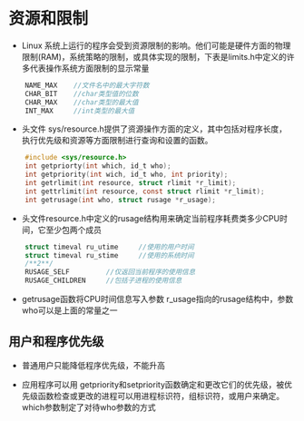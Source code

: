 # 资源和限制

* Linux 系统上运行的程序会受到资源限制的影响。他们可能是硬件方面的物理限制(RAM)，系统策略的限制，或具体实现的限制，下表是limits.h中定义的许多代表操作系统方面限制的显示常量

```C
    NAME_MAX    //文件名中的最大字符数
    CHAR_BIT    //char类型值的位数
    CHAR_MAX    //char类型的最大值
    INT_MAX     //int类型的最大值
```

* 头文件 sys/resource.h提供了资源操作方面的定义，其中包括对程序长度，执行优先级和资源等方面限制进行查询和设置的函数。

```C
    #include <sys/resource.h>
    int getpriorty(int which, id_t who);
    int getpriority(int wich, id_t who, int priority);
    int getrlimit(int resource, struct rlimit *r_limit);
    int gettrlimit(int resource, const struct rlimit *r_limit);
    int getrusage(int who, struct rusage *r_usage);
```

* 头文件resource.h中定义的rusage结构用来确定当前程序耗费类多少CPU时间，它至少包两个成员

```c
    struct timeval ru_utime     //使用的用户时间
    struct timeval ru_stime     //使用的系统时间
    /**2**/
    RUSAGE_SELF         //仅返回当前程序的使用信息
    RUSAGE_CHILDREN     //包括子进程的使用信息
```

* getrusage函数将CPU时间信息写入参数 r_usage指向的rusage结构中，参数who可以是上面的常量之一

## 用户和程序优先级

* 普通用户只能降低程序优先级，不能升高

* 应用程序可以用 getpriority和setpriority函数确定和更改它们的优先级，被优先级函数检查或更改的进程可以用进程标识符，组标识符，或用户来确定。which参数制定了对待who参数的方式